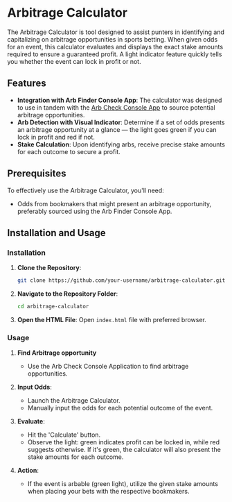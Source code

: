 # Arbitrage Calculator

The Arbitrage Calculator is tool designed to assist punters in identifying and capitalizing on arbitrage opportunities in sports betting. When given odds for an event, this calculator evaluates and displays the exact stake amounts required to ensure a guaranteed profit. A light indicator feature quickly tells you whether the event can lock in profit or not.

## Features

- **Integration with Arb Finder Console App**: The calculator was designed to use in tandem with the [Arb Check Console App](https://github.com/your-username/arb-finder-console-app) to source potential arbitrage opportunities.
- **Arb Detection with Visual Indicator**: Determine if a set of odds presents an arbitrage opportunity at a glance — the light goes green if you can lock in profit and red if not.
- **Stake Calculation**: Upon identifying arbs, receive precise stake amounts for each outcome to secure a profit.

## Prerequisites

To effectively use the Arbitrage Calculator, you'll need:

- Odds from bookmakers that might present an arbitrage opportunity, preferably sourced using the Arb Finder Console App.

## Installation and Usage

### Installation

1. **Clone the Repository**:

   ```bash
   git clone https://github.com/your-username/arbitrage-calculator.git
   ```

2. **Navigate to the Repository Folder**:

   ```bash
   cd arbitrage-calculator
   ```

3. **Open the HTML File**:
   Open `index.html` file with preferred browser.

### Usage

1. **Find Arbitrage opportunity**

   - Use the Arb Check Console Application to find arbitrage opportunities.

2. **Input Odds**:

   - Launch the Arbitrage Calculator.
   - Manually input the odds for each potential outcome of the event.

3. **Evaluate**:

   - Hit the 'Calculate' button.
   - Observe the light: green indicates profit can be locked in, while red suggests otherwise. If it's green, the calculator will also present the stake amounts for each outcome.

4. **Action**:
   - If the event is arbable (green light), utilize the given stake amounts when placing your bets with the respective bookmakers.
